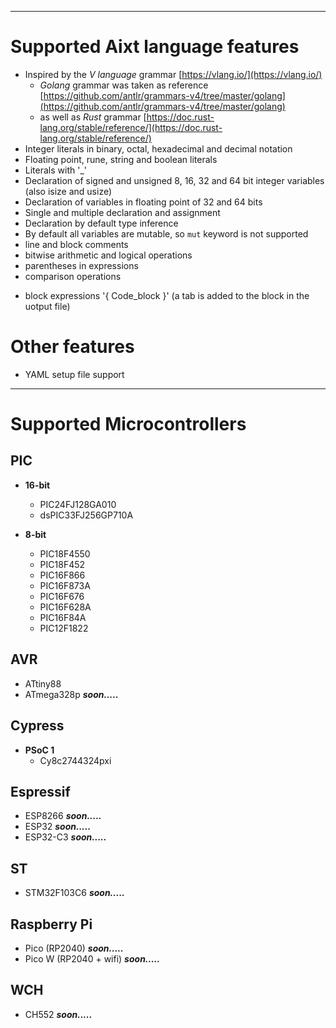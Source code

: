 
--------------------
# Supported Aixt language features

- Inspired by the _V language_ grammar [https://vlang.io/](https://vlang.io/)
    - _Golang_ grammar was taken as reference [https://github.com/antlr/grammars-v4/tree/master/golang](https://github.com/antlr/grammars-v4/tree/master/golang)
    - as well as _Rust_ grammar [https://doc.rust-lang.org/stable/reference/](https://doc.rust-lang.org/stable/reference/)
- Integer literals in binary, octal, hexadecimal and decimal notation
- Floating point, rune, string and boolean literals
- Literals with '_'
- Declaration of signed and unsigned 8, 16, 32 and 64 bit integer variables (also isize and usize)
- Declaration of variables in floating point of 32 and 64 bits
- Single and multiple declaration and assignment
- Declaration by default type inference
- By default all variables are mutable, so `mut` keyword is not supported 
- line and block comments
- bitwise arithmetic and logical operations
- parentheses in expressions
- comparison operations
<!-- - of compound operations '+=', etc. -->
- block expressions '{ Code_block }' (a tab is added to the block in the uotput file)
<!-- - function declarations and return values
- if-else statements, infinity for , for as while -->

# Other features

- YAML setup file support

----------------------------
# Supported Microcontrollers

## PIC

- **16-bit**
    - PIC24FJ128GA010
    - dsPIC33FJ256GP710A

- **8-bit**
    - PIC18F4550
    - PIC18F452
    - PIC16F866
    - PIC16F873A
    - PIC16F676
    - PIC16F628A
    - PIC16F84A
    - PIC12F1822

## AVR
- ATtiny88 
- ATmega328p **_soon....._**

## Cypress

- **PSoC 1**
    - Cy8c2744324pxi

## Espressif
- ESP8266 **_soon....._**
- ESP32 **_soon....._**
- ESP32-C3 **_soon....._**

## ST
- STM32F103C6 **_soon....._**

## Raspberry Pi
- Pico (RP2040) **_soon....._**
- Pico W (RP2040 + wifi) **_soon....._**

## WCH
- CH552  **_soon....._**


